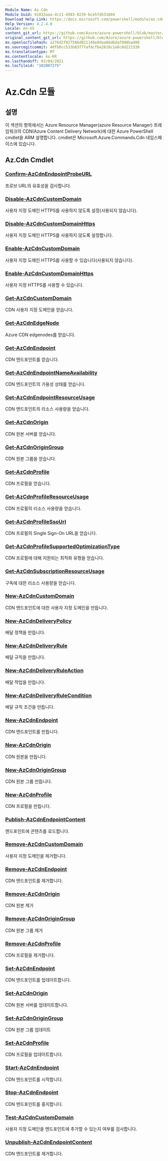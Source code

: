 ```yaml
---
Module Name: Az.Cdn
Module Guid: 91832aaa-dc11-4583-8239-bce5fd531604
Download Help Link: https://docs.microsoft.com/powershell/module/az.cdn
Help Version: 4.2.4.0
Locale: en-US
content_git_url: https://github.com/Azure/azure-powershell/blob/master/src/Cdn/Cdn/help/Az.Cdn.md
original_content_git_url: https://github.com/Azure/azure-powershell/blob/master/src/Cdn/Cdn/help/Az.Cdn.md
ms.openlocfilehash: a276d2f927566d821146e8daa66d6daf998ba408
ms.sourcegitcommit: 4dfb0cc533b83f77afdcfbe2618c1e6c8d221330
ms.translationtype: MT
ms.contentlocale: ko-KR
ms.lasthandoff: 03/04/2021
ms.locfileid: "102007275"
---
```

# Az.Cdn 모듈
## 설명
이 섹션의 항목에서는 Azure Resource Manager(azure Resource Manager) 프레임워크의 CDN(Azure Content Delivery Network)에 대한 Azure PowerShell cmdlet을 ARM 설명합니다. cmdlet은 Microsoft.Azure.Commands.Cdn 네임스페이스에 있습니다.

## Az.Cdn Cmdlet
### [Confirm-AzCdnEndpointProbeURL](Confirm-AzCdnEndpointProbeURL.md)
프로브 URL의 유효성을 검사합니다.

### [Disable-AzCdnCustomDomain](Disable-AzCdnCustomDomain.md)
사용자 지정 도메인 HTTPS를 사용하지 않도록 설정(사용되지 않습니다).

### [Disable-AzCdnCustomDomainHttps](Disable-AzCdnCustomDomainHttps.md)
사용자 지정 도메인 HTTPS를 사용하지 않도록 설정합니다.

### [Enable-AzCdnCustomDomain](Enable-AzCdnCustomDomain.md)
사용자 지정 도메인 HTTPS를 사용할 수 있습니다(사용되지 않습니다).

### [Enable-AzCdnCustomDomainHttps](Enable-AzCdnCustomDomainHttps.md)
사용자 지정 HTTPS를 사용할 수 있습니다.

### [Get-AzCdnCustomDomain](Get-AzCdnCustomDomain.md)
CDN 사용자 지정 도메인을 얻습니다.

### [Get-AzCdnEdgeNode](Get-AzCdnEdgeNode.md)
Azure CDN edgenodes를 얻습니다.

### [Get-AzCdnEndpoint](Get-AzCdnEndpoint.md)
CDN 엔드포인트를 얻습니다.

### [Get-AzCdnEndpointNameAvailability](Get-AzCdnEndpointNameAvailability.md)
CDN 엔드포인트의 가용성 상태를 얻습니다.

### [Get-AzCdnEndpointResourceUsage](Get-AzCdnEndpointResourceUsage.md)
CDN 엔드포인트의 리소스 사용량을 얻습니다.

### [Get-AzCdnOrigin](Get-AzCdnOrigin.md)
CDN 원본 서버를 얻습니다.

### [Get-AzCdnOriginGroup](Get-AzCdnOriginGroup.md)
CDN 원본 그룹을 얻습니다.

### [Get-AzCdnProfile](Get-AzCdnProfile.md)
CDN 프로필을 얻습니다.

### [Get-AzCdnProfileResourceUsage](Get-AzCdnProfileResourceUsage.md)
CDN 프로필의 리소스 사용량을 얻습니다.

### [Get-AzCdnProfileSsoUrl](Get-AzCdnProfileSsoUrl.md)
CDN 프로필의 Single Sign-On URL을 얻습니다.

### [Get-AzCdnProfileSupportedOptimizationType](Get-AzCdnProfileSupportedOptimizationType.md)
CDN 프로필에 대해 지원되는 최적화 유형을 얻습니다.

### [Get-AzCdnSubscriptionResourceUsage](Get-AzCdnSubscriptionResourceUsage.md)
구독에 대한 리소스 사용량을 얻습니다.

### [New-AzCdnCustomDomain](New-AzCdnCustomDomain.md)
CDN 엔드포인트에 대한 사용자 지정 도메인을 만듭니다.

### [New-AzCdnDeliveryPolicy](New-AzCdnDeliveryPolicy.md)
배달 정책을 만듭니다.

### [New-AzCdnDeliveryRule](New-AzCdnDeliveryRule.md)
배달 규칙을 만듭니다.

### [New-AzCdnDeliveryRuleAction](New-AzCdnDeliveryRuleAction.md)
배달 작업을 만듭니다.

### [New-AzCdnDeliveryRuleCondition](New-AzCdnDeliveryRuleCondition.md)
배달 규칙 조건을 만듭니다.

### [New-AzCdnEndpoint](New-AzCdnEndpoint.md)
CDN 엔드포인트를 만듭니다.

### [New-AzCdnOrigin](New-AzCdnOrigin.md)
CDN 원본을 만듭니다.

### [New-AzCdnOriginGroup](New-AzCdnOriginGroup.md)
CDN 원본 그룹 만듭니다.

### [New-AzCdnProfile](New-AzCdnProfile.md)
CDN 프로필을 만듭니다.

### [Publish-AzCdnEndpointContent](Publish-AzCdnEndpointContent.md)
엔드포인트에 콘텐츠를 로드합니다.

### [Remove-AzCdnCustomDomain](Remove-AzCdnCustomDomain.md)
사용자 지정 도메인을 제거합니다.

### [Remove-AzCdnEndpoint](Remove-AzCdnEndpoint.md)
CDN 엔드포인트를 제거합니다.

### [Remove-AzCdnOrigin](Remove-AzCdnOrigin.md)
CDN 원본 제거

### [Remove-AzCdnOriginGroup](Remove-AzCdnOriginGroup.md)
CDN 원본 그룹 제거

### [Remove-AzCdnProfile](Remove-AzCdnProfile.md)
CDN 프로필을 제거합니다.

### [Set-AzCdnEndpoint](Set-AzCdnEndpoint.md)
CDN 엔드포인트를 업데이트합니다.

### [Set-AzCdnOrigin](Set-AzCdnOrigin.md)
CDN 원본 서버를 업데이트합니다.

### [Set-AzCdnOriginGroup](Set-AzCdnOriginGroup.md)
CDN 원본 그룹 업데이트

### [Set-AzCdnProfile](Set-AzCdnProfile.md)
CDN 프로필을 업데이트합니다.

### [Start-AzCdnEndpoint](Start-AzCdnEndpoint.md)
CDN 엔드포인트를 시작합니다.

### [Stop-AzCdnEndpoint](Stop-AzCdnEndpoint.md)
CDN 엔드포인트를 중지합니다.

### [Test-AzCdnCustomDomain](Test-AzCdnCustomDomain.md)
사용자 지정 도메인을 엔드포인트에 추가할 수 있는지 여부를 검사합니다.

### [Unpublish-AzCdnEndpointContent](Unpublish-AzCdnEndpointContent.md)
CDN 엔드포인트를 제거합니다.

